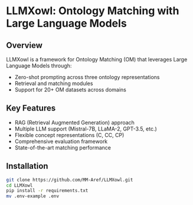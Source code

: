 # LLMXowl: Ontology Matching with Large Language Models

## Overview
LLMXowl is a framework for Ontology Matching (OM) that leverages Large Language Models through:
- Zero-shot prompting across three ontology representations
- Retrieval and matching modules
- Support for 20+ OM datasets across domains

## Key Features
- RAG (Retrieval Augmented Generation) approach
- Multiple LLM support (Mistral-7B, LLaMA-2, GPT-3.5, etc.)
- Flexible concept representations (C, CC, CP)
- Comprehensive evaluation framework
- State-of-the-art matching performance

## Installation
```bash
git clone https://github.com/MM-Aref/LLMXowl.git
cd LLMXowl
pip install -r requirements.txt
mv .env-example .env
